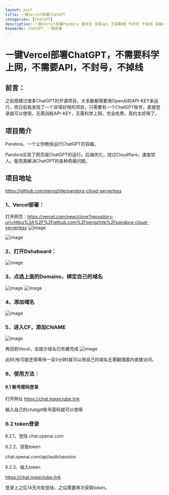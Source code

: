 ```yaml
---
layout: post
title: 一键Vercel部署ChatGPT
categories: [ChatGPT]
description: 一键Vercel部署Pandora 潘多拉 无需api 无需翻墙 不封号 不掉线 突破各种限制 完全免费稳定的使用ChatGPT
keywords: ChatGPT，一键部署
---
```


# 一键Vercel部署ChatGPT，不需要科学上网，不需要API，不封号，不掉线

## 前言：

之前搭建过很多ChatGPT的开源项目，大多数都需要用OpenAI的API-KEY来运行，而日前我发现了一个非常好用的项目，只需要有一个ChatGPT账号，直接登录就可以使用，无需消耗API-KEY，无需科学上网，完全免费，真的太好用了。

## 项目简介

Pandora，一个让你畅快运行ChatGPT的容器。

Pandora实现了网页版ChatGPT的运行。后端优化，绕过Cloudflare，速度惊人。能完美解决ChatGPT的各种奇葩问题。

## 项目地址

https://github.com/pengzhile/pandora-cloud-serverless

### 1、Vercel部署：

打开网页：https://vercel.com/new/clone?repository-url=https%3A%2F%2Fgithub.com%2Fpengzhile%2Fpandora-cloud-serverless
![image](https://github.com/weakchen007/aiwv.github.io/assets/58799395/cd37afc6-7170-45a2-bf86-fe05ec81b0ec)

![image](https://github.com/weakchen007/aiwv.github.io/assets/58799395/917546e7-6a94-49be-bc33-fd40102ac2ad)

### 2、打开Dshaboard：
![image](https://github.com/weakchen007/aiwv.github.io/assets/58799395/f91cec71-bb31-4ea4-9eca-1592dad581a8)

### 3、点选上面的Domains，绑定自己的域名
![image](https://github.com/weakchen007/aiwv.github.io/assets/58799395/c6cf663c-723c-4912-ae74-bd24a03a52f8)
![image](https://github.com/weakchen007/aiwv.github.io/assets/58799395/c5056223-f1c2-4551-baea-61b5d1086b01)

### 4、添加域名
![image](https://github.com/weakchen007/aiwv.github.io/assets/58799395/52b267f2-7c85-453d-a8a7-351c5da89d5e)

### 5、进入CF，添加CNAME
![image](https://github.com/weakchen007/aiwv.github.io/assets/58799395/156a43e8-dc48-4623-b4fc-9cea790e82e0)

再回到Vecel，会提示域名已布置完成
![image](https://github.com/weakchen007/aiwv.github.io/assets/58799395/d97e632f-499a-400b-a13f-11e31a0f8f57)

此时(有可能还得等待一会5分钟)就可以用自己的域名无需翻墙国内直接访问。

### 6、使用方法：

#### 6.1 账号密码登录

打开网址  https://chat.magictube.link

输入自己的chatgpt账号密码就可以使用

### 6.2 token登录

6.2.1、登陆  chat.openai.com 

6.2.2、获取token    

chat.openai.com/api/auth/session 

6.2.3、输入token

https://chat.magictube.link

登录上之后14天内免登陆，之后需要再次获取token。

